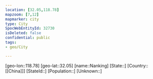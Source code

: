 ```yaml
---
location: [32.05,118.78]
mapzoom: [7,12] 
mapmarker: city 
type: City
SpocWebEntityId: 32730
isDeleted: false
confidential: public
tags:
- geo/City

---
```

[geo-lon::118.78]
[geo-lat::32.05]
[name::Nanking]
[State::]
[Country::[[China]]]
[StateId::]
[Population::]
[Unknown::]


